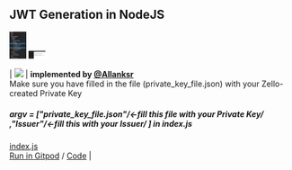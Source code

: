 ## JWT Generation in NodeJS


<p>
    <img src="https://github.com/Allanksr/zello-channel-api/blob/master/auth/js/jsonwebtoken/preview/those%202%20files%20must%20be%20reviewed.PNG" width="30">     
<img src="https://github.com/Allanksr/zello-channel-api/blob/master/auth/js/jsonwebtoken/preview/start.PNG" width="30">     
</p>

| <img src="https://avatars3.githubusercontent.com/u/30846360?s=460&v=4" width="70"> | **implemented by [@Allanksr](https://github.com/Allanksr)**<br>Make sure you have filled in the file (private_key_file.json) with your Zello-created Private Key<br><h5>  argv = ["private_key_file.json"/*<-fill this file with your Private Key*/ ,"Issuer"/*<-fill this with your Issuer*/ ] in index.js</h5>[index.js](https://github.com/Allanksr/zello-channel-api/blob/ffdc3b3267debac766ad64fe5d572136ae19ca4f/auth/js/jsonwebtoken/project/src/index.js#L6)<br>[Run in Gitpod](http://gitpod.io/#https://github.com/Allanksr/zello-channel-api) / [Code](https://github.com/Allanksr/zello-channel-api/tree/master/auth/js/jsonwebtoken/project/src) |
